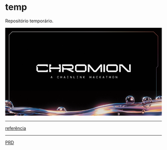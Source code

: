 # temp

Repositório temporário.

![Chromion](./chromion.webp)

---

[referência](https://docs.google.com/document/d/1RsbpH_QD5iW4ipBxzfi6k62v41BartggT89QVxa2OGI/edit?tab=t.0)

---

[PRD](./web3_calibration_prd.md)
